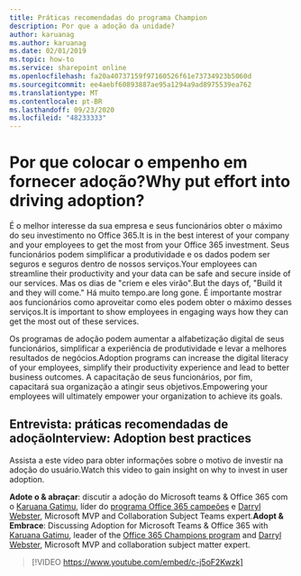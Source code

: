 ```yaml
---
title: Práticas recomendadas do programa Champion
description: Por que a adoção da unidade?
author: karuanag
ms.author: karuanag
ms.date: 02/01/2019
ms.topic: how-to
ms.service: sharepoint online
ms.openlocfilehash: fa20a40737159f97160526f61e73734923b5060d
ms.sourcegitcommit: ee4aebf60893887ae95a1294a9ad8975539ea762
ms.translationtype: MT
ms.contentlocale: pt-BR
ms.lasthandoff: 09/23/2020
ms.locfileid: "48233333"
---
```

# <a name="why-put-effort-into-driving-adoption"></a><span data-ttu-id="a4123-103">Por que colocar o empenho em fornecer adoção?</span><span class="sxs-lookup"><span data-stu-id="a4123-103">Why put effort into driving adoption?</span></span>  

<span data-ttu-id="a4123-104">É o melhor interesse da sua empresa e seus funcionários obter o máximo do seu investimento no Office 365.</span><span class="sxs-lookup"><span data-stu-id="a4123-104">It is in the best interest of your company and your employees to get the most from your Office 365 investment.</span></span>  <span data-ttu-id="a4123-105">Seus funcionários podem simplificar a produtividade e os dados podem ser seguros e seguros dentro de nossos serviços.</span><span class="sxs-lookup"><span data-stu-id="a4123-105">Your employees can streamline their productivity and your data can be safe and secure inside of our services.</span></span>  <span data-ttu-id="a4123-106">Mas os dias de "criem e eles virão".</span><span class="sxs-lookup"><span data-stu-id="a4123-106">But the days of, "Build it and they will come."</span></span> <span data-ttu-id="a4123-107">Há muito tempo.</span><span class="sxs-lookup"><span data-stu-id="a4123-107">are long gone.</span></span>  <span data-ttu-id="a4123-108">É importante mostrar aos funcionários como aproveitar como eles podem obter o máximo desses serviços.</span><span class="sxs-lookup"><span data-stu-id="a4123-108">It is important to show employees in engaging ways how they can get the most out of these services.</span></span>

<span data-ttu-id="a4123-109">Os programas de adoção podem aumentar a alfabetização digital de seus funcionários, simplificar a experiência de produtividade e levar a melhores resultados de negócios.</span><span class="sxs-lookup"><span data-stu-id="a4123-109">Adoption programs can increase the digital literacy of your employees, simplify their productivity experience and lead to better business outcomes.</span></span> <span data-ttu-id="a4123-110">A capacitação de seus funcionários, por fim, capacitará sua organização a atingir seus objetivos.</span><span class="sxs-lookup"><span data-stu-id="a4123-110">Empowering your employees will ultimately empower your organization to achieve its goals.</span></span> 

## <a name="interview-adoption-best-practices"></a><span data-ttu-id="a4123-111">Entrevista: práticas recomendadas de adoção</span><span class="sxs-lookup"><span data-stu-id="a4123-111">Interview: Adoption best practices</span></span>

<span data-ttu-id="a4123-112">Assista a este vídeo para obter informações sobre o motivo de investir na adoção do usuário.</span><span class="sxs-lookup"><span data-stu-id="a4123-112">Watch this video to gain insight on why to invest in user adoption.</span></span>  

<span data-ttu-id="a4123-113">**Adote o & abraçar**: discutir a adoção do Microsoft teams & Office 365 com o [Karuana Gatimu](https://linkedin.com/in/karuanagatimu), líder do [programa Office 365 campeões](https://aka.ms/O365Champions) e [Darryl Webster](https://webster.net.nz/), Microsoft MVP and Collaboration Subject Teams expert.</span><span class="sxs-lookup"><span data-stu-id="a4123-113">**Adopt & Embrace**: Discussing Adoption for Microsoft Teams & Office 365 with [Karuana Gatimu](https://linkedin.com/in/karuanagatimu), leader of the [Office 365 Champions program](https://aka.ms/O365Champions) and [Darryl Webster](https://webster.net.nz/), Microsoft MVP and collaboration subject matter expert.</span></span> 

> [!VIDEO https://www.youtube.com/embed/c-j5oF2Kwzk]

